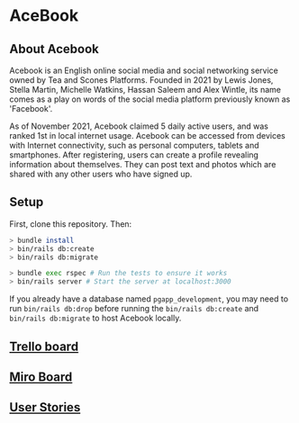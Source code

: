 # AceBook

## About Acebook
Acebook is an English online social media and social networking service owned by Tea and Scones Platforms.
Founded in 2021 by Lewis Jones, Stella Martin, Michelle Watkins, Hassan Saleem and Alex Wintle, its name comes as a play on words of the social media platform previously known as 'Facebook'.

As of November 2021, Acebook claimed 5 daily active users, and was ranked 1st in local internet usage. 
Acebook can be accessed from devices with Internet connectivity, such as personal computers, tablets and smartphones.
After registering, users can create a profile revealing information about themselves. They can post text and photos which are shared with any other users who have signed up.

## Setup

First, clone this repository. Then:

```bash
> bundle install
> bin/rails db:create
> bin/rails db:migrate

> bundle exec rspec # Run the tests to ensure it works
> bin/rails server # Start the server at localhost:3000
```

If you already have a database named ```pgapp_development```, you may need to run ```bin/rails db:drop```
before running the ```bin/rails db:create``` and ```bin/rails db:migrate``` to host Acebook locally.

## [Trello board](https://trello.com/b/Baoftn4e/acebook-tea-and-scones)

## [Miro Board](https://miro.com/app/board/o9J_lmYpz3c=/)

## [User Stories](USER-STORIES.md)
